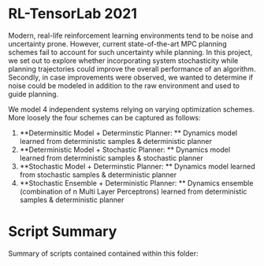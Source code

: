 # RL-TensorLab 2021

Modern, real-life reinforcement learning environments tend to be noise and uncertainty prone. However, current state-of-the-art MPC planning schemes fail to account for such uncertainty while planning. In this project, we set out to explore whether incorporating system stochasticity while planning trajectories could improve the overall performance of an algorithm. Secondly, in case improvements were observed, we wanted to determine if noise could be modeled in addition to the raw environment and used to guide planning. 

We model 4 independent systems relying on varying optimization schemes. More loosely the four schemes can be captured as follows:
<ol> 
  <li> **Determinsitic Model + Determinstic Planner: ** Dynamics model learned from deterministic samples & deterministic planner
  <li> **Deterministic Model + Stochastic Planner: ** Dynamics model learned from deterministic samples & stochastic planner
  <li> **Stochastic Model + Determinstic Planner: ** Dynamics model learned from stochastic samples & deterministic planner
  <li> **Stochastic Ensemble + Deterministic Planner: ** Dynamics ensemble (combination of n Multi Layer Perceptrons) learned from deterministic samples & deterministic planner
</ol>

# Script Summary
Summary of scripts contained contained within this folder:
<ol>
  
</ol>
